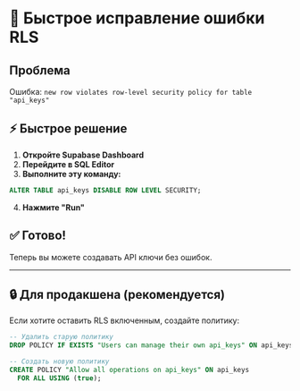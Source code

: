 # 🚨 Быстрое исправление ошибки RLS

## Проблема
Ошибка: `new row violates row-level security policy for table "api_keys"`

## ⚡ Быстрое решение

1. **Откройте Supabase Dashboard**
2. **Перейдите в SQL Editor**
3. **Выполните эту команду:**

```sql
ALTER TABLE api_keys DISABLE ROW LEVEL SECURITY;
```

4. **Нажмите "Run"**

## ✅ Готово!
Теперь вы можете создавать API ключи без ошибок.

---

## 🔒 Для продакшена (рекомендуется)

Если хотите оставить RLS включенным, создайте политику:

```sql
-- Удалить старую политику
DROP POLICY IF EXISTS "Users can manage their own api_keys" ON api_keys;

-- Создать новую политику
CREATE POLICY "Allow all operations on api_keys" ON api_keys
  FOR ALL USING (true);
```
